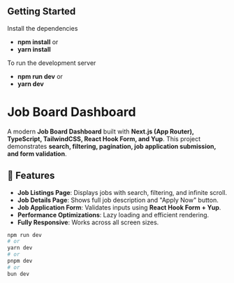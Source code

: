 
## Getting Started

Install the dependencies
- **npm install** 
or 
- **yarn install** 

To run the development server
 - **npm run dev** 
or 
 - **yarn dev**

# Job Board Dashboard

A modern **Job Board Dashboard** built with **Next.js (App Router), TypeScript, TailwindCSS, React Hook Form, and Yup**. This project demonstrates **search, filtering, pagination, job application submission, and form validation**.

## 🚀 Features
- **Job Listings Page**: Displays jobs with search, filtering, and infinite scroll.
- **Job Details Page**: Shows full job description and "Apply Now" button.
- **Job Application Form**: Validates inputs using **React Hook Form + Yup**.
- **Performance Optimizations**: Lazy loading and efficient rendering.
- **Fully Responsive**: Works across all screen sizes.

```bash
npm run dev
# or
yarn dev
# or
pnpm dev
# or
bun dev
```

